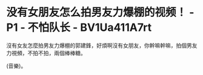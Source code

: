 # 没有女朋友怎么拍男友力爆棚的视频！ - P1 - 不怕队长 - BV1Ua411A7rt

沒有女友怎麼拍男友力爆棚的郭建鋒，好煩啊沒有女朋友，你幹嘛幹嘛，拍個男友力視頻，不拍不拍，兩個棒棒糖。

(音樂)。